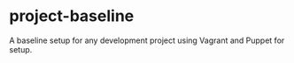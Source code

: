 # project-baseline
A baseline setup for any development project using Vagrant and Puppet for setup.
